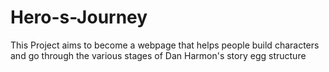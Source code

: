 # Hero-s-Journey
This Project aims to become a webpage that helps people build characters and go through the various stages of Dan Harmon's story egg structure
